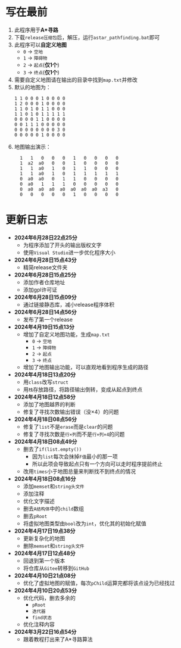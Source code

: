 # 写在最前

1. 此程序用于**A*寻路**
2. 下载```release压缩包```后，解压，运行```astar_pathfinding.bat```即可
3. 此程序可以**自定义地图**
	- ```0``` -> ```空地```
	- ```1``` -> ```障碍物```
	- ```2``` -> ```起点```(**仅1个**)
	- ```3``` -> ```终点```(**仅1个**)
4. 需要自定义地图请在输出的目录中找到```map.txt```并修改
5. 默认的地图为：
   ```
   1 1 0 0 0 1 0 0 0 0 
   1 2 0 0 0 1 0 0 0 0 
   1 1 0 1 0 1 1 0 0 0 
   1 1 0 1 0 1 1 1 1 1 
   0 0 0 0 1 1 0 0 0 0 
   0 0 1 1 1 0 0 0 0 0 
   0 0 0 0 0 0 0 0 3 0 
   0 0 0 0 0 1 0 0 0 0
   ```
6. 地图输出演示：
   ```
     1   1   0   0   0   1   0   0   0   0
     1  a2  a0   0   0   1   0   0   0   0
     1   1  a0   1   0   1   1   0   0   0
     1   1  a0   1   0   1   1   1   1   1
     0  a0  a0   0   1   1   0   0   0   0
     0  a0   1   1   1   0   0   0   0   0
     0  a0  a0  a0  a0  a0  a0  a0  a3   0
     0   0   0   0   0   1   0   0   0   0
   ```

# 更新日志

- **2024年6月28日22点25分**
	- 为程序添加了开头的输出版权文字
	- 使用```Visual Studio```进一步优化程序大小
- **2024年6月28日15点43分**
	- 精简release文件夹
- **2024年6月28日15点25分**
	- 添加作者仓库地址
	- 添加gpl许可证
- **2024年6月28日15点09分**
	- 通过链接静态库，减小release程序体积
- **2024年6月28日14点56分**
	- 发布了第一个release
- **2024年4月19日15点13分**
	- 增加了自定义地图功能，生成```map.txt```
		- ```0``` -> ```空地```
		- ```1``` -> ```障碍物```
		- ```2``` -> ```起点```
		- ```3``` -> ```终点```
	- 增加了地图输出功能，可以直观地看到程序生成的路径
- **2024年4月18日13点20分**
	- 用```class```改写```struct```
	- 用```栈```存放路径，将路径输出倒转，变成从起点到终点
- **2024年4月18日12点58分**
	- 添加了地图越界的判断
	- 修复了寻找次数输出错误（没×4）的问题
- **2024年4月18日08点56分**
	- 修复了```list```不是```erase```而是```clear```的问题
	- 修复了寻找次数是```行×列```而不是```行×列×4```的问题
- **2024年4月18日08点49分**
	- 删去了```if(list.empty())```
		- 因为```list```每次会抹掉```F值```最小的那一项
		- 所以此项会导致起点只有一个方向可以走时程序提前终止
	- 改用```times```小于地图总量来判断找不到终点的情况
- **2024年4月18日08点16分**
	- 添加```memset```和```string头文件```
	- 添加注释
	- 优化文字描述
	- 删去```A结构体```中的```child```数组
	- 删去```pRoot```
	- 将虚拟地图类型由```bool```改为```int```，优化其的初始化赋值
- **2024年4月17日19点38分**
	- 更新复杂化的地图
	- 删除```memset```和```string头文件```
- **2024年4月17日12点48分**
	- 回退到第一个版本
	- 将仓库从```Gitee```转移到```GitHub```
- **2024年4月10日21点08分**
	- 优化了虚拟地图的赋值，每次```pChild```运算完都将该点设为已经找过
- **2024年4月10日20点53分**
	- 优化代码，删去多余的
		- ```pRoot```
		- ```迭代器```
		- ```find状态```
	- 优化注释内容
- **2024年3月22日16点54分**
	- 跟着教程打出来了A*寻路算法
